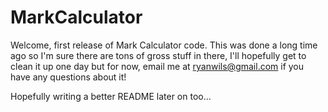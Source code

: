 MarkCalculator
==============

Welcome, first release of Mark Calculator code. This was done a long time ago
so I'm sure there are tons of gross stuff in there, I'll  hopefully get to 
clean it up one day but for now, email me at ryanwils@gmail.com if you have 
any questions about it!

Hopefully writing a better README later on too...
